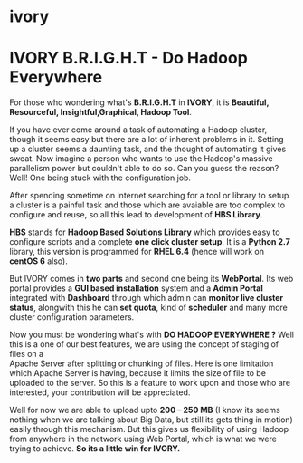 # ivory
# IVORY B.R.I.G.H.T - Do Hadoop Everywhere

For those who wondering what's **B.R.I.G.H.T** in **IVORY**, it is **Beautiful, Resourceful, Insightful,Graphical, Hadoop Tool**.  

If you have ever come around a task of automating a Hadoop cluster, though it seems easy but there are a lot of inherent problems in it. Setting up a cluster seems a daunting task, and the thought of automating it gives sweat. Now imagine a person who wants to use the Hadoop's massive parallelism power but couldn't able to do so.
Can you guess the reason? Well! One being stuck with the configuration job.

After spending sometime on internet searching for a tool or library to setup a cluster is a painful task and those which are avaiable are too complex to configure and reuse, 
so all this lead to development of **HBS Library**.

**HBS** stands for **Hadoop Based Solutions Library** which provides easy to configure scripts and a complete **one click cluster setup**. It is a **Python 2.7** library, this version is programmed for **RHEL 6.4** (hence will work on **centOS 6** also).

But IVORY comes in **two parts** and second one being its **WebPortal**. Its web portal provides a **GUI based installation** system and a **Admin Portal** integrated with **Dashboard**  through which admin can **monitor live cluster status**, alongwith this he can **set quota**, kind of **scheduler** and many more cluster configuration parameters.

Now you must be wondering what's with **DO HADOOP EVERYWHERE ?** 
Well this is a one of our best features, we are using the concept of staging of files on a  
Apache Server after splitting or chunking of files. Here is one limitation which Apache Server is having, because it limits the size of file to be uploaded to the server.
So this is a feature to work upon and those who are interested, your contribution will be appreciated.

Well for now we are able to upload upto **200 – 250 MB** (I know its seems nothing when we are talking about Big Data, but still its gets thing in motion) easily through this mechanism. But this gives us flexibility of using Hadoop from anywhere in the network using Web Portal, which is what we were trying to achieve. **So its a little win  for  IVORY.** 














